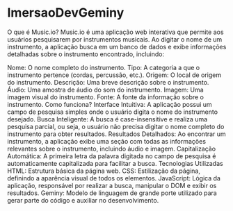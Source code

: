 # ImersaoDevGeminy
O que é Music.io?
Music.io é uma aplicação web interativa que permite aos usuários pesquisarem por instrumentos musicais. Ao digitar o nome de um instrumento, a aplicação busca em um banco de dados e exibe informações detalhadas sobre o instrumento encontrado, incluindo:

Nome: O nome completo do instrumento.
Tipo: A categoria a que o instrumento pertence (cordas, percussão, etc.).
Origem: O local de origem do instrumento.
Descrição: Uma breve descrição sobre o instrumento.
Áudio: Uma amostra de áudio do som do instrumento.
Imagem: Uma imagem visual do instrumento.
Fonte: A fonte da informação sobre o instrumento.
Como funciona?
Interface Intuitiva: A aplicação possui um campo de pesquisa simples onde o usuário digita o nome do instrumento desejado.
Busca Inteligente: A busca é case-insensitive e realiza uma pesquisa parcial, ou seja, o usuário não precisa digitar o nome completo do instrumento para obter resultados.
Resultados Detalhados: Ao encontrar um instrumento, a aplicação exibe uma seção com todas as informações relevantes sobre o instrumento, incluindo áudio e imagem.
Capitalização Automática: A primeira letra da palavra digitada no campo de pesquisa é automaticamente capitalizada para facilitar a busca.
Tecnologias Utilizadas
HTML: Estrutura básica da página web.
CSS: Estilização da página, definindo a aparência visual de todos os elementos.
JavaScript: Lógica da aplicação, responsável por realizar a busca, manipular o DOM e exibir os resultados.
Geminy: Modelo de linguagem de grande porte utilizado para gerar parte do código e auxiliar no desenvolvimento.

